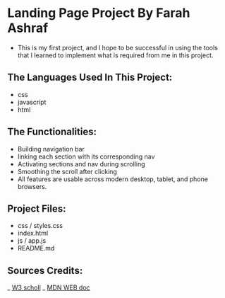 # Landing Page Project By Farah Ashraf 

* This is my first project, and I hope to be successful in using the tools that I learned to implement what is required from me in this project.

## The Languages Used In This Project:

* css
* javascript
* html

## The Functionalities:

* Building navigation bar
* linking each section with its corresponding nav
* Activating sections and nav during scrolling
* Smoothing the scroll after clicking
* All features are usable across modern desktop, tablet, and phone browsers.

## Project Files:
* css / styles.css  
* index.html
* js / app.js
* README.md

## Sources Credits:
_ [W3 scholl](https://www.w3schools.com/)
_ [MDN WEB doc](https://developer.mozilla.org/en-US/)
